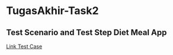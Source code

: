 # TugasAkhir-Task2

## Test Scenario and Test Step Diet Meal App
[Link Test Case](https://docs.google.com/spreadsheets/d/1js5BjZpp-LiRPDTAL2M1t2NCK1Dc7-ES7a9wxr4Y9b8/edit#gid=0)
